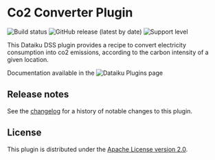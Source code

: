 # Co2 Converter Plugin

![Build status](https://github.com/dataiku/dss-plugin-co2/actions/workflows/auto-make.yml/badge.svg) ![GitHub release (latest by date)](https://img.shields.io/github/v/release/dataiku/dss-plugin-co2?logo=github) ![Support level](https://img.shields.io/badge/support-Unsupported-orange)

This Dataiku DSS plugin provides a recipe to convert electricity consumption into co2 emissions, according to the carbon intensity of a given location.

Documentation available in the ![Dataiku Plugins page](https://www.dataiku.com/product/plugins/co2-converter/)

## Release notes

See the [changelog](CHANGELOG.md) for a history of notable changes to this plugin.

## License

This plugin is distributed under the [Apache License version 2.0](LICENSE).
